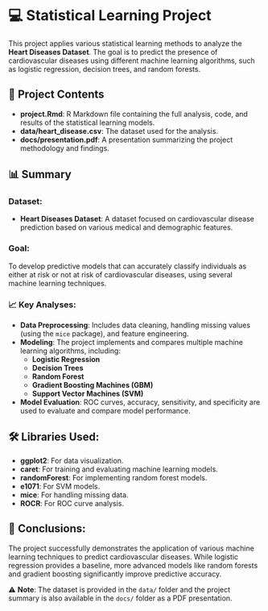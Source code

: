 # 💻 Statistical Learning Project

This project applies various statistical learning methods to analyze the **Heart Diseases Dataset**. The goal is to predict the presence of cardiovascular diseases using different machine learning algorithms, such as logistic regression, decision trees, and random forests.

## 📁 Project Contents

- **project.Rmd**: R Markdown file containing the full analysis, code, and results of the statistical learning models.
- **data/heart_disease.csv**: The dataset used for the analysis.
- **docs/presentation.pdf**: A presentation summarizing the project methodology and findings.

## 📊 Summary

### Dataset:
- **Heart Diseases Dataset**: A dataset focused on cardiovascular disease prediction based on various medical and demographic features.

### Goal:
To develop predictive models that can accurately classify individuals as either at risk or not at risk of cardiovascular diseases, using several machine learning techniques.

### 📈 Key Analyses:
- **Data Preprocessing**: Includes data cleaning, handling missing values (using the `mice` package), and feature engineering.
- **Modeling**: The project implements and compares multiple machine learning algorithms, including:
  - **Logistic Regression**
  - **Decision Trees**
  - **Random Forest**
  - **Gradient Boosting Machines (GBM)**
  - **Support Vector Machines (SVM)**
- **Model Evaluation**: ROC curves, accuracy, sensitivity, and specificity are used to evaluate and compare model performance.

## 🛠️ Libraries Used:
- **ggplot2**: For data visualization.
- **caret**: For training and evaluating machine learning models.
- **randomForest**: For implementing random forest models.
- **e1071**: For SVM models.
- **mice**: For handling missing data.
- **ROCR**: For ROC curve analysis.

## 📌 Conclusions:
The project successfully demonstrates the application of various machine learning techniques to predict cardiovascular diseases. While logistic regression provides a baseline, more advanced models like random forests and gradient boosting significantly improve predictive accuracy.

⚠️ **Note**: The dataset is provided in the `data/` folder and the project summary is also available in the `docs/` folder as a PDF presentation.


